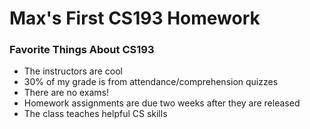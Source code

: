# Max's First CS193 Homework

### Favorite Things About CS193
- The instructors are cool
- 30% of my grade is from attendance/comprehension quizzes
- There are no exams!
- Homework assignments are due two weeks after they are released
- The class teaches helpful CS skills
